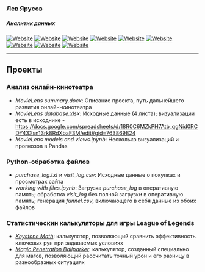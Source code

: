 ### Лев Ярусов
##### Аналитик данных

[![Website](https://img.shields.io/badge/SQL-000000.svg?&style=for-the-badge)](https://www.w3schools.com/sql/)
[![Website](https://img.shields.io/badge/-MySQL-007D7D.svg?&style=for-the-badge&logo=mysql&logoColor=E97100)](https://mysql.com)
[![Website](https://img.shields.io/badge/-PostgreSQL-ffffff.svg?&style=for-the-badge&logo=postgresql&logoColor=336791)](https://postgresql.com)
[![Website](https://img.shields.io/badge/-Python_3-ffdb65.svg?&style=for-the-badge&logo=python&logoColor=3776ab)](https://www.python.org/)
[![Website](https://img.shields.io/badge/-Pandas-ffffff.svg?&style=for-the-badge&logo=pandas&logoColor=130754)](https://pandas.pydata.org/)
[![Website](https://img.shields.io/badge/-NumPy-4DABCF.svg?&style=for-the-badge&logo=numpy&logoColor=2D57AF)](https://numpy.org/)
[![Website](https://img.shields.io/badge/-JSON-faf0e6.svg?&style=for-the-badge&logo=json&logoColor=000000)](https://www.w3schools.com/json/)
[![Website](https://img.shields.io/badge/-Git-fff.svg?&style=for-the-badge&logo=git&logoColor=f05832)](https://git-scm.com/)
[![Website](https://img.shields.io/badge/-GitHub-181717.svg?&style=for-the-badge&logo=github&logoColor=ffffff)](https://github.com/)
___

## Проекты

### Анализ онлайн-кинотеатра

- *MovieLens summary.docx*: Описание проекта, путь дальнейшего развития онлайн-кинотеатра
- *MovieLens database.xlsx*: Исходные данные (4 листа); визуализации есть в исходнике - https://docs.google.com/spreadsheets/d/18R0C6MZkPH7Atb_qgNid0RCDY43Xsn13rk8RdXbaF3M/edit#gid=763869824
- *MovieLens models and views.ipynb*: Несколько визуализаций и прогнозов в Pandas

### Python-обработка файлов

- *purchase_log.txt* и *visit_log.csv*: Исходные данные о покупках и просмотрах сайта
- *working with files.ipynb*: Загрузка *purchase_log* в оперативную память; обработка *visit_log* без полной загрузки в оперативную память; генерация *funnel.csv*, включающего в себя данные из обоих файлов

### Статистическин калькуляторы для игры League of Legends

- [*Keystone Math*](https://docs.google.com/spreadsheets/d/1SIwK1dMzKblgJklsnM42VBmQALnpnEmvCvGczKfEJxI/edit?usp=sharing): калькулятор, позволяющий сравнить эффективность ключевых рун при задаваемых условиях
- [*Magic Penetration Ballparker*](https://docs.google.com/spreadsheets/d/1HzGZZB_tMLe0AcMU3P8clhVs77Omy9tCZkK-TTFnVrE/edit?usp=sharing): калькулятор, созданный специально для магов, позволяющий рассчитать точный урон и его разницу в разнообразных ситуациях
